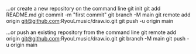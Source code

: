 …or create a new repository on the command line
git init
git add README.md
git commit -m "first commit"
git branch -M main
git remote add origin git@github.com:RyouLmusic/draw.io.git
git push -u origin main

…or push an existing repository from the command line
git remote add origin git@github.com:RyouLmusic/draw.io.git
git branch -M main
git push -u origin main
